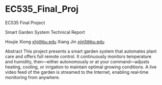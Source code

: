# EC535_Final_Proj
EC535 Final Project
 
Smart Garden System 
Technical Report


Houjie Xiong xhj@bu.edu
Xiang Jin xjin1@bu.edu



	

Abstract
This project presents a smart garden system that automates plant care and offers full remote control. It continuously monitors temperature and humidity, then—either autonomously or at your command—adjusts heating, cooling, or irrigation to maintain optimal growing conditions. A live video feed of the garden is streamed to the Internet, enabling real‑time monitoring from anywhere.


